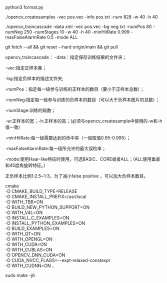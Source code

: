 python3 format.py

./opencv_createsamples -vec pos.vec  -info pos.txt -num 828 -w 40 -h 40

./opencv_traincascade -data xml -vec pos.vec -bg neg.txt -numPos 80 -numNeg 250 -numStages 10 -w 40 -h 40 -minHitRate 0.999 -maxFalseAlarmRate 0.5 -mode ALL 


git fetch --all &&  git reset --hard origin/main && git pull


opencv_traincascade：
-data：指定保存训练结果的文件夹；

-vec:指定正样本集；

-bg:指定负样本的描述文件夹;

-numPos：指定每一级参与训练的正样本的数目（要小于正样本总数）；

-numNeg:指定每一级参与训练的负样本的数目（可以大于负样本图片的总数）；

-numStage:训练的级数；

-w:正样本的宽；-h:正样本的高；(必须与opencv_createsample中使用的-w和-h值一致)

-minHitRate:每一级需要达到的命中率（一般取值0.95-0.995）；

-maxFalseAlarmRate:每一级所允许的最大误检率；

-mode:使用Haar-like特征时使用，可选BASIC、CORE或者ALL；(ALL使用垂直和45度角旋转特征。)


正负样本比例1:2.5~1:3，为了减小false positive ，可以加大负样本数目。



cmake \
-D CMAKE_BUILD_TYPE=RELEASE \
-D CMAKE_INSTALL_PREFIX=/usr/local \
-D WITH_TBB=ON \
-D BUILD_NEW_PYTHON_SUPPORT=ON \
-D WITH_V4L=ON \
-D INSTALL_C_EXAMPLES=ON \
-D INSTALL_PYTHON_EXAMPLES=ON \
-D BUILD_EXAMPLES=ON \
-D WITH_QT=ON \
-D WITH_OPENGL=ON \
-D WITH_CUDA=ON \
-D WITH_CUBLAS=ON \
-D OPENCV_DNN_CUDA=ON \
-D CUDA_NVCC_FLAGS=--expt-relaxed-constexpr \
-D WITH_CUDNN=ON ..


sudo make -j6
